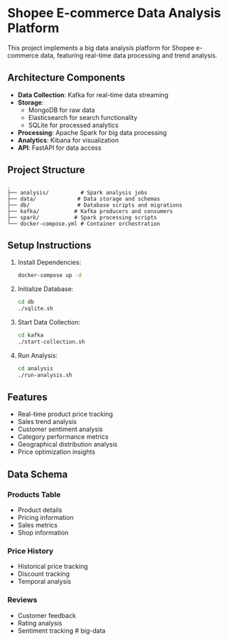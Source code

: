 # Shopee E-commerce Data Analysis Platform

This project implements a big data analysis platform for Shopee e-commerce data, featuring real-time data processing and trend analysis.

## Architecture Components

- **Data Collection**: Kafka for real-time data streaming
- **Storage**: 
  - MongoDB for raw data
  - Elasticsearch for search functionality
  - SQLite for processed analytics
- **Processing**: Apache Spark for big data processing
- **Analytics**: Kibana for visualization
- **API**: FastAPI for data access

## Project Structure

```
.
├── analysis/          # Spark analysis jobs
├── data/             # Data storage and schemas
├── db/               # Database scripts and migrations
├── kafka/           # Kafka producers and consumers
├── spark/           # Spark processing scripts
└── docker-compose.yml # Container orchestration
```

## Setup Instructions

1. Install Dependencies:
   ```bash
   docker-compose up -d
   ```

2. Initialize Database:
   ```bash
   cd db
   ./sqlite.sh
   ```

3. Start Data Collection:
   ```bash
   cd kafka
   ./start-collection.sh
   ```

4. Run Analysis:
   ```bash
   cd analysis
   ./run-analysis.sh
   ```

## Features

- Real-time product price tracking
- Sales trend analysis
- Customer sentiment analysis
- Category performance metrics
- Geographical distribution analysis
- Price optimization insights

## Data Schema

### Products Table
- Product details
- Pricing information
- Sales metrics
- Shop information

### Price History
- Historical price tracking
- Discount tracking
- Temporal analysis

### Reviews
- Customer feedback
- Rating analysis
- Sentiment tracking #   b i g - d a t a  
 